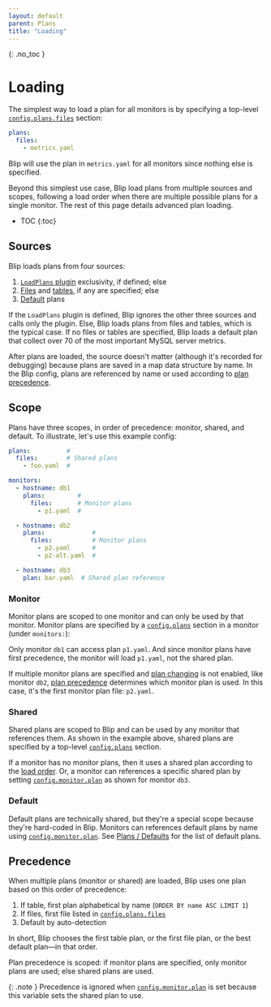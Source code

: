 ```yaml
---
layout: default
parent: Plans
title: "Loading"
---
```


{: .no_toc }
# Loading

The simplest way to load a plan for all monitors is by specifying a top-level [`config.plans.files`](../config/config-file#files-1) section:

```yaml
plans:
  files:
    - metrics.yaml
```

Blip will use the plan in `metrics.yaml` for all monitors since nothing else is specified.

Beyond this simplest use case, Blip load plans from multiple sources and scopes, following a load order when there are multiple possible plans for a single monitor.
The rest of this page details advanced plan loading.

* TOC
{:toc}

## Sources

Blip loads plans from four sources:

1. [`LoadPlans` plugin](../develop/integration-api#plugins) exclusivity, if defined; else
2. [Files](file) and [tables](table), if any are specified; else
3. [Default](#default) plans

If the `LoadPlans` plugin is defined, Blip ignores the other three sources and calls only the plugin.
Else, Blip loads plans from files and tables, which is the typical case.
If no files or tables are specified, Blip loads a default plan that collect over 70 of the most important MySQL server metrics.

After plans are loaded, the source doesn't matter (although it's recorded for debugging) because plans are saved in a map data structure by name.
In the Blip config, plans are referenced by name or used according to [plan precedence](#precedence).

## Scope

Plans have three scopes, in order of precedence: monitor, shared, and default.
To illustrate, let's use this example config:

```yaml
plans:          #
  files:        # Shared plans
    - foo.yaml  #

monitors:
  - hostname: db1
    plans:         #
      files:       # Monitor plans
        - p1.yaml  #

  - hostname: db2
    plans:             #
      files:           # Monitor plans
        - p2.yaml      #
        - p2-alt.yaml  #

  - hostname: db3
    plan: bar.yaml  # Shared plan reference
```

### Monitor

Monitor plans are scoped to one monitor and can only be used by that monitor.
Monitor plans are specified by a [`config.plans`](../config/config-file#plans) section in a monitor (under `monitors:`):

Only monitor `db1` can access plan `p1.yaml`.
And since monitor plans have first precedence, the monitor will load `p1.yaml`, not the shared plan.

If multiple monitor plans are specified and [plan changing](changing) is not enabled, like monitor `db2`, [plan precedence](../plans/loading#precedence) determines which monitor plan is used.
In this case, it's the first monitor plan file: `p2.yaml`.

### Shared

Shared plans are scoped to Blip and can be used by any monitor that references them.
As shown in the example above, shared plans are specified by a top-level [`config.plans`](../config/config-file#plans) section.

If a monitor has no monitor plans, then it uses a shared plan according to the [load order](#load-order).
Or, a monitor can references a specific shared plan by setting [`config.monitor.plan`](../config/config-file#plan-2) as shown for monitor `db3`.

### Default

Default plans are technically shared, but they're a special scope because they're hard-coded in Blip.
Monitors can references default plans by name using [`config.monitor.plan`](../config/config-file#plan-2).
See [Plans / Defaults](defaults) for the list of default plans.

## Precedence

When multiple plans (monitor or shared) are loaded, Blip uses one plan based on this order of precedence:

1. If table, first plan alphabetical by name (`ORDER BY name ASC LIMIT 1`)
2. If files, first file listed in [`config.plans.files`](../config/config-file#files)
3. Default by auto-detection

In short, Blip chooses the first table plan, or the first file plan, or the best default plan&mdash;in that order.

Plan precedence is scoped: if monitor plans are specified, only monitor plans are used; else shared plans are used.

{: .note }
Precedence is ignored when [`config.monitor.plan`](../config/config-file#plan-2) is set because this variable sets the shared plan to use.
